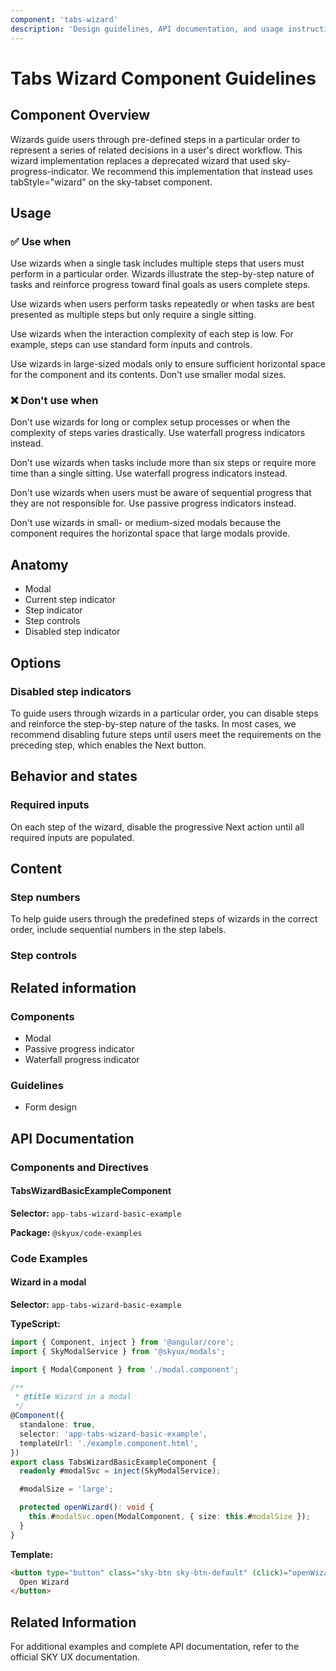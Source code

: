 ```yaml
---
component: 'tabs-wizard'
description: 'Design guidelines, API documentation, and usage instructions for the tabs-wizard component extracted from SKY UX documentation.'
---
```


# Tabs Wizard Component Guidelines

## Component Overview
Wizards guide users through pre-defined steps in a particular order to represent a series of related decisions in a user's direct workflow. This wizard implementation replaces a deprecated wizard that used sky-progress-indicator. We recommend this implementation that instead uses tabStyle="wizard" on the sky-tabset component.

## Usage

### ✅ Use when

Use wizards when a single task includes multiple steps that users must perform in a particular order. Wizards illustrate the step-by-step nature of tasks and reinforce progress toward final goals as users complete steps.

Use wizards when users perform tasks repeatedly or when tasks are best presented as multiple steps but only require a single sitting.

Use wizards when the interaction complexity of each step is low. For example, steps can use standard form inputs and controls.

Use wizards in large-sized modals only to ensure sufficient horizontal space for the component and its contents. Don't use smaller modal sizes.

### ❌ Don't use when

Don't use wizards for long or complex setup processes or when the complexity of steps varies drastically. Use waterfall progress indicators instead.

Don't use wizards when tasks include more than six steps or require more time than a single sitting. Use waterfall progress indicators instead.

Don't use wizards when users must be aware of sequential progress that they are not responsible for. Use passive progress indicators instead.

Don't use wizards in small- or medium-sized modals because the component requires the horizontal space that large modals provide.

## Anatomy

- Modal
- Current step indicator
- Step indicator
- Step controls
- Disabled step indicator

## Options

### Disabled step indicators

To guide users through wizards in a particular order, you can disable steps and reinforce the step-by-step nature of the tasks. In most cases, we recommend disabling future steps until users meet the requirements on the preceding step, which enables the Next button.

## Behavior and states

### Required inputs

On each step of the wizard, disable the progressive Next action until all required inputs are populated.

## Content

### Step numbers

To help guide users through the predefined steps of wizards in the correct order, include sequential numbers in the step labels.

### Step controls

## Related information

### Components

- Modal
- Passive progress indicator
- Waterfall progress indicator

### Guidelines

- Form design

## API Documentation

### Components and Directives

#### TabsWizardBasicExampleComponent

**Selector:** `app-tabs-wizard-basic-example`

**Package:** `@skyux/code-examples`

### Code Examples

#### Wizard in a modal

**Selector:** `app-tabs-wizard-basic-example`

**TypeScript:**

```typescript
import { Component, inject } from '@angular/core';
import { SkyModalService } from '@skyux/modals';

import { ModalComponent } from './modal.component';

/**
 * @title Wizard in a modal
 */
@Component({
  standalone: true,
  selector: 'app-tabs-wizard-basic-example',
  templateUrl: './example.component.html',
})
export class TabsWizardBasicExampleComponent {
  readonly #modalSvc = inject(SkyModalService);

  #modalSize = 'large';

  protected openWizard(): void {
    this.#modalSvc.open(ModalComponent, { size: this.#modalSize });
  }
}

```

**Template:**

```html
<button type="button" class="sky-btn sky-btn-default" (click)="openWizard()">
  Open Wizard
</button>

```

## Related Information

For additional examples and complete API documentation, refer to the official SKY UX documentation.